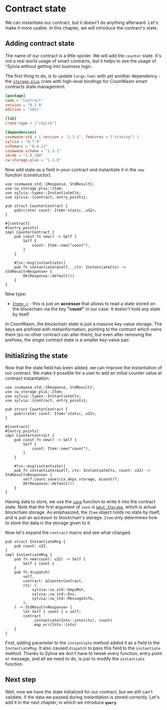 # Contract state 

We can instantiate our contract, but it doesn't do anything afterward.
Let's make it more usable. In this chapter, we will introduce the contract's state.

## Adding contract state

The name of our contract is a little spoiler. We will add the `counter` state. It's not a real world 
usage of smart contracts, but it helps to see the usage of ^Sylvia without getting into business logic.

The first thing to do, is to update `Cargo.toml` with yet another dependency - the
[`storage-plus`](https://crates.io/crates/cw-storage-plus) crate with high-level bindings for
CosmWasm smart contracts state management:

```toml
[package]
name = "contract"
version = "0.1.0"
edition = "2021"

[lib]
crate-type = ["cdylib"]

[dependencies]
cosmwasm-std = { version = "1.3.1", features = ["staking"] }
sylvia = "0.7.0"
schemars = "0.8.12"
cosmwasm-schema = "1.3.1"
serde = "1.0.180"
cw-storage-plus = "1.1.0"
```

Now add state as a field in your contract and instantiate it in the `new` function (constructor):

```rust,noplayground
use cosmwasm_std::{Response, StdResult};
use cw_storage_plus::Item;
use sylvia::types::InstantiateCtx;
use sylvia::{contract, entry_points};

pub struct CounterContract {
    pub(crate) count: Item<'static, u32>,
}

#[contract]
#[entry_points]
impl CounterContract {
    pub const fn new() -> Self {
        Self {
            count: Item::new("count"),
        }
    }

    #[sv::msg(instantiate)]
    pub fn instantiate(&self, _ctx: InstantiateCtx) -> StdResult<Response> {
        Ok(Response::default())
    }
}
```

New type:

- [`Item<_>`](https://docs.rs/cw-storage-plus/1.1.0/cw_storage_plus/struct.Item.html) - this is 
just an **accessor** that allows to read a state stored on the blockchain via the key **"count"**
in our case. It doesn't hold any state by itself.

In CosmWasm, the blockchain state is just a massive key-value storage. The keys are prefixed with
metainformation, pointing to the contract which owns them (so no other contract can alter them),
but even after removing the prefixes, the single contract state is a smaller key-value pair.

## Initializing the state

Now that the state field has been added, we can improve the instantiation of our contract.
We make it possible for a user to add an initial counter value at contract instantiation.

```rust,noplayground
use cosmwasm_std::{Response, StdResult};
use cw_storage_plus::Item;
use sylvia::types::InstantiateCtx;
use sylvia::{contract, entry_points};

pub struct CounterContract {
    pub(crate) count: Item<'static, u32>,
}

#[contract]
#[entry_points]
impl CounterContract {
    pub const fn new() -> Self {
        Self {
            count: Item::new("count"),
        }
    }

    #[sv::msg(instantiate)]
    pub fn instantiate(&self, ctx: InstantiateCtx, count: u32) -> StdResult<Response> {
        self.count.save(ctx.deps.storage, &count)?;
        Ok(Response::default())
    }
}
```

Having data to store, we use the
[`save`](https://docs.rs/cw-storage-plus/1.1.0/cw_storage_plus/struct.Item.html#method.save)
function to write it into the contract state. Note that the first argument of `save` is
[`&mut Storage`](https://docs.rs/cosmwasm-std/1.1.0/cosmwasm_std/trait.Storage.html), which is
actual blockchain storage. As emphasized, the `Item` object holds no state by itself,
and is just an accessor to blockchain's storage. `Item` only determines how to store
the data in the storage given to it.

Now let's expand the `contract` macro and see what changed.

```rust,noplayground
pub struct InstantiateMsg {
    pub count: u32,
}
impl InstantiateMsg {
    pub fn new(count: u32) -> Self {
        Self { count }
    }
    pub fn dispatch(
        self,
        contract: &CounterContract,
        ctx: (
            sylvia::cw_std::DepsMut,
            sylvia::cw_std::Env,
            sylvia::cw_std::MessageInfo,
        ),
    ) -> StdResult<Response> {
        let Self { count } = self;
        contract
            .instantiate(Into::into(ctx), count)
            .map_err(Into::into)
    }
}
```

First, adding parameter to the `instantiate` method added it as a field to the `InstantiateMsg`.
It also caused `dispatch` to pass this field to the `instantiate` method. Thanks to Sylvia we don't
have to tweak every function, entry point or message, and all we need to do, is just to modify
the `instantiate` function.

## Next step

Well, now we have the state initialized for our contract, but we still can't validate,
if the data we passed during instantiation is stored correctly.
Let's add it in the next chapter, in which we introduce **`query`**.
